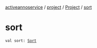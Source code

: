 [activeannoservice](../../index.md) / [project](../index.md) / [Project](index.md) / [sort](./sort.md)

# sort

`val sort: `[`Sort`](../../project.sort/-sort/index.md)